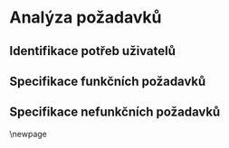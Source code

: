 
# Analýza požadavků

## Identifikace potřeb uživatelů

## Specifikace funkčních požadavků

## Specifikace nefunkčních požadavků

\newpage

